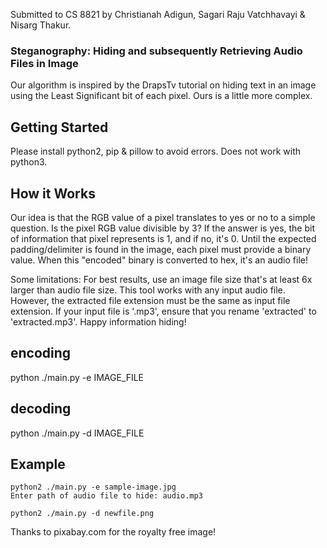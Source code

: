 Submitted to CS 8821 by Christianah Adigun, Sagari Raju Vatchhavayi & Nisarg Thakur.

### Steganography: Hiding and subsequently Retrieving Audio Files in Image
Our algorithm is inspired by the DrapsTv tutorial on hiding text in an image using the Least Significant bit of each pixel. Ours is a little more complex.

## Getting Started
Please install python2, pip & pillow to avoid errors. Does not work with python3.

## How it Works
Our idea is that the RGB value of a pixel translates to yes or no to a simple question. Is the pixel RGB value divisible by 3? If the answer is yes, the bit of information that pixel represents is 1, and if no, it's 0. Until the expected padding/delimiter is found in the image, each pixel must provide a binary value. When this "encoded" binary is converted to hex, it's an audio file!

Some limitations: For best results, use an image file size that's at least 6x larger than audio file size. This tool works with any input audio file. However, the extracted file extension must be the same as input file extension. If your input file is '.mp3', ensure that you rename 'extracted' to 'extracted.mp3'. Happy information hiding!

## encoding
python ./main.py -e IMAGE_FILE

## decoding
python ./main.py -d IMAGE_FILE

## Example
```
python2 ./main.py -e sample-image.jpg
Enter path of audio file to hide: audio.mp3
```

```
python2 ./main.py -d newfile.png
```

Thanks to pixabay.com for the royalty free image!
